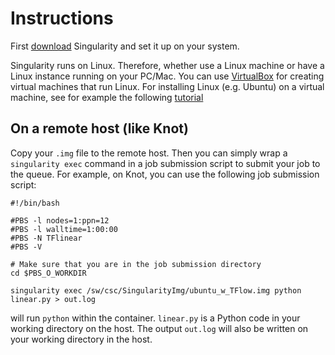 # Instructions
First [download](http://singularity.lbl.gov/install-linux) Singularity and set it up on your system.

Singularity runs on Linux. Therefore, whether use a Linux machine or have a Linux instance running on your PC/Mac.
You can use [VirtualBox](https://www.virtualbox.org/wiki/Downloads) for creating virtual machines that run Linux.
For installing Linux (e.g. Ubuntu) on a virtual machine, see for example the following [tutorial](https://linus.nci.nih.gov/bdge/installUbuntu.html)


## On a remote host (like Knot)
Copy your `.img` file to the remote host. Then you can simply wrap a `singularity exec` command in a job submission 
script to submit your job to the queue. For example, on Knot, you can use the following job submission script:

```shell
#!/bin/bash

#PBS -l nodes=1:ppn=12
#PBS -l walltime=1:00:00
#PBS -N TFlinear
#PBS -V

# Make sure that you are in the job submission directory
cd $PBS_O_WORKDIR

singularity exec /sw/csc/SingularityImg/ubuntu_w_TFlow.img python linear.py > out.log
```

will run `python` within the container. `linear.py` is a Python code in your working directory on the host. The output
`out.log` will also be written on your working directory in the host.
